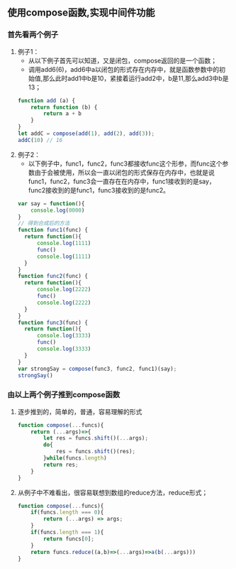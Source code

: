 ## 使用compose函数,实现中间件功能
### 首先看两个例子
1. 例子1： 
    - 从以下例子首先可以知道，又是闭包，compose返回的是一个函数；
    - 调用add6(6)，add6中a以闭包的形式存在内存中，就是函数参数中的初始值,那么此时add1中b是10，紧接着运行add2中，b是11,那么add3中b是13；
    ```javascript
    function add (a) {
        return function (b) {
            return a + b
        }
    }
    let addC = compose(add(1), add(2), add(3));
    addC(10) // 16
    ```
2. 例子2：
    - 以下例子中，func1，func2，func3都接收func这个形参，而func这个参数由于会被使用，所以会一直以闭包的形式保存在内存中，也就是说func1，func2，func3会一直存在在内存中，func1接收到的是say，func2接收到的是func1，func3接收到的是func2。
    ```javascript
    var say = function(){
        console.log(0000)
    }
    // 得到合成后的方法
    function func1(func) {
      return function(){
          console.log(1111)
          func()
          console.log(1111)
      }
    }
    function func2(func) {
      return function(){
          console.log(2222)
          func()
          console.log(2222)
      }
    }
    function func3(func) {
      return function(){
          console.log(3333)
          func()
          console.log(3333)
      }
    }
    var strongSay = compose(func3, func2, func1)(say);
    strongSay()
    ```
### 由以上两个例子推到compose函数
1. 逐步推到的，简单的，普通，容易理解的形式
    ```javascript
    function compose(...funcs){
        return (...args)=>{
            let res = funcs.shift()(...args);
            do{
                res = funcs.shift()(res);
            }while(funcs.length)
            return res;
        }
    }
    ```
2.  从例子中不难看出，很容易联想到数组的reduce方法，reduce形式；
    ```javascript
    function compose(...funcs){
        if(funcs.length === 0){
            return (...args) => args;
        }
        if(funcs.length === 1){
            return funcs[0];
        }
        return funcs.reduce((a,b)=>(...args)=>a(b(...args)))
    }
    ```
    

